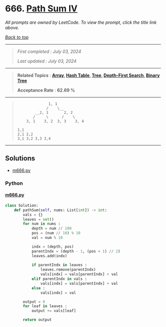 # 666. [Path Sum IV](<https://leetcode.com/problems/path-sum-iv>)

*All prompts are owned by LeetCode. To view the prompt, click the title link above.*

*[Back to top](<../README.md>)*

------

> *First completed : July 03, 2024*
>
> *Last updated : July 03, 2024*

------

> **Related Topics** : **[Array](<by_topic/Array.md>), [Hash Table](<by_topic/Hash Table.md>), [Tree](<by_topic/Tree.md>), [Depth-First Search](<by_topic/Depth-First Search.md>), [Binary Tree](<by_topic/Binary Tree.md>)**
>
> **Acceptance Rate** : **62.69 %**

------

> ```
>               1, 1
>              /    \__
>         __2, 1       2, 2
>        /     \      /    \
>     3, 1    3, 2  3, 3    3, 4
> ```
> 
> ```
> 1,1
> 2,1 2,2
> 3,1 3,2 3,3 3,4
> ```

------

## Solutions

- [m666.py](<../my-submissions/m666.py>)
### Python
#### [m666.py](<../my-submissions/m666.py>)
```Python
class Solution:
    def pathSum(self, nums: List[int]) -> int:
        vals = {}
        leaves = set()
        for num in nums :
            depth = num // 100
            pos = (num // 10) % 10
            val = num % 10

            indx = (depth, pos)
            parentIndx = (depth - 1, (pos + 1) // 2)
            leaves.add(indx)
            
            if parentIndx in leaves :
                leaves.remove(parentIndx)
                vals[indx] = vals[parentIndx] + val
            elif parentIndx in vals :
                vals[indx] = vals[parentIndx] + val
            else :
                vals[indx] = val

        output = 0
        for leaf in leaves :
            output += vals[leaf]

        return output

```

